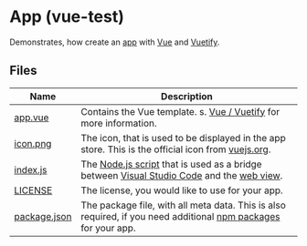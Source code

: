 # App (vue-test)

Demonstrates, how create an [app](https://github.com/egodigital/vscode-powertools/wiki/Vue%20%2F%20Vuetify) with [Vue](https://vuejs.org/v2/guide/index.html) and [Vuetify](https://vuetifyjs.com/).

## Files

| Name | Description |
| ---- | ----------- |
| [app.vue](https://github.com/egodigital/vscode-powertools-samples/blob/master/app-vue-test/app.vue) | Contains the Vue template. s. [Vue / Vuetify](https://github.com/egodigital/vscode-powertools/wiki/Vue%20%2F%20Vuetify) for more information. |
| [icon.png](https://github.com/egodigital/vscode-powertools-samples/blob/master/app-vue-test/icon.png) | The icon, that is used to be displayed in the app store. This is the official icon from [vuejs.org](https://vuejs.org/). |
| [index.js](https://github.com/egodigital/vscode-powertools-samples/blob/master/app-vue-test/index.js) | The [Node.js script](https://nodejs.org/) that is used as a bridge between [Visual Studio Code](https://code.visualstudio.com/api/references/vscode-api) and the [web view](https://code.visualstudio.com/api/extension-guides/webview). |
| [LICENSE](https://github.com/egodigital/vscode-powertools-samples/blob/master/app-vue-test/LICENSE) | The license, you would like to use for your app. |
| [package.json](https://github.com/egodigital/vscode-powertools-samples/blob/master/app-vue-test/package.json) | The package file, with all meta data. This is also required, if you need additional [npm packages](https://www.npmjs.com/) for your app. |
